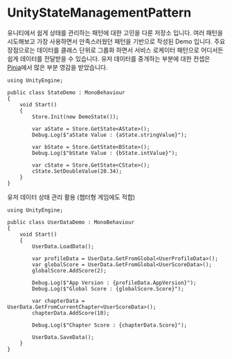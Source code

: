 # UnityStateManagementPattern
유니티에서 쉽게 상태를 관리하는 패턴에 대한 고민을 다룬 저장소 입니다.
여러 패턴을 시도해보고 가장 사용하면서 만족스러웠던 패턴을 기반으로 작성된 Demo 입니다. 
주요 장점으로는 데이터를 클래스 단위로 그룹화 하면서 서비스 로케이터 패턴으로 어디서든 쉽게 데이터를 전달받을 수 있습니다.
유저 데이터를 중개하는 부분에 대한 컨셉은 [Pinia](https://pinia.vuejs.org/core-concepts/#Destructuring-from-a-Store)에서 많은 부분 영감을 받았습니다.


```
using UnityEngine;

public class StateDemo : MonoBehaviour
{
    void Start()
    {
        Store.Init(new DemoState());

        var aState = Store.GetState<AState>();
        Debug.Log($"aState Value : {aState.stringValue}");
        
        var bState = Store.GetState<BState>();
        Debug.Log($"bState Value : {bState.intValue}");
        
        var cState = Store.GetState<CState>();
        cState.SetDoubleValue(20.34);
    }
}
```

유저 데이터 상태 관리 활용 (챕터형 게임에도 적합)
```
using UnityEngine;

public class UserDataDemo : MonoBehaviour
{
    void Start()
    {
        UserData.LoadData();

        var profileData = UserData.GetFromGlobal<UserProfileData>();
        var globalScore = UserData.GetFromGlobal<UserScoreData>();
        globalScore.AddScore(2);
        
        Debug.Log($"App Version : {profileData.AppVersion}");
        Debug.Log($"Global Score : {globalScore.Score}");
        
        var chapterData = UserData.GetFromCurrentChapter<UserScoreData>();
        chapterData.AddScore(10);
        
        Debug.Log($"Chapter Score : {chapterData.Score}");
        
        UserData.SaveData();
    }
}
```
